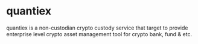 # quantiex
quantiex is a non-custodian crypto custody service that target to provide enterprise level crypto asset management tool for crypto bank, fund &amp; etc.
